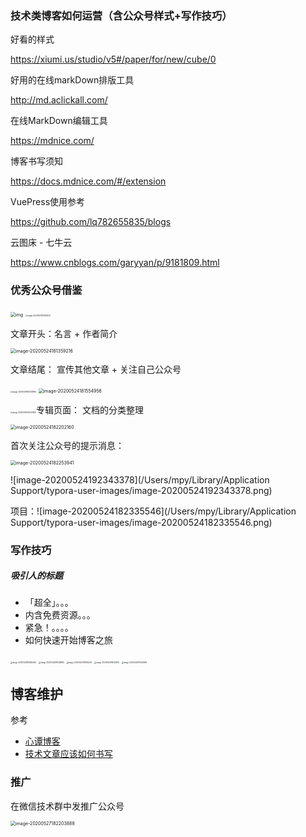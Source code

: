 ### 技术类博客如何运营（含公众号样式+写作技巧）

好看的样式

https://xiumi.us/studio/v5#/paper/for/new/cube/0

好用的在线markDown排版工具

http://md.aclickall.com/

在线MarkDown编辑工具

https://mdnice.com/

博客书写须知

https://docs.mdnice.com/#/extension

VuePress使用参考

https://github.com/lq782655835/blogs

云图床 - 七牛云

https://www.cnblogs.com/garyyan/p/9181809.html

### 优秀公众号借鉴



<img src="https://mmbiz.qpic.cn/mmbiz_jpg/zPkNS9m6iatL89jWea4mudMSvwxuotGka0D1ZhZz7KjbM2ja27xuyjfRibUcMUWniabCBsrEbcm8DvmbgN8tN0uxQ/640?wx_fmt=jpeg&amp;wxfrom=5&amp;wx_lazy=1&amp;wx_co=1" alt="img" style="zoom:50%;" />

<img src="/Users/mpy/Library/Application Support/typora-user-images/image-20200601114954130.png" alt="image-20200601114954130" style="zoom:20%;" />

文章开头：名言 + 作者简介

<img src="/Users/mpy/Library/Application Support/typora-user-images/image-20200524181359216.png" alt="image-20200524181359216" style="zoom:50%;" />

文章结尾： 宣传其他文章 + 关注自己公众号















<img src="/Users/mpy/Library/Application Support/typora-user-images/image-20200529182010996.png" alt="image-20200529182010996" style="zoom:20%;" />

<img src="/Users/mpy/Library/Application Support/typora-user-images/image-20200524181554956.png" alt="image-20200524181554956" style="zoom:50%;" />

<img src="/Users/mpy/Library/Application Support/typora-user-images/image-20200529145752800.png" alt="image-20200529145752800" style="zoom:20%;" />专辑页面： 文档的分类整理

<img src="/Users/mpy/Library/Application Support/typora-user-images/image-20200524182202160.png" alt="image-20200524182202160" style="zoom:50%;" />

首次关注公众号的提示消息：

<img src="/Users/mpy/Library/Application Support/typora-user-images/image-20200524182253941.png" alt="image-20200524182253941" style="zoom:50%;" />

![image-20200524192343378](/Users/mpy/Library/Application Support/typora-user-images/image-20200524192343378.png)

项目：![image-20200524182335546](/Users/mpy/Library/Application Support/typora-user-images/image-20200524182335546.png)



### 写作技巧

##### 吸引人的标题

- 「超全」。。。
- 内含免费资源。。。
- 紧急！。。。。
- 如何快速开始博客之旅



<img src="/Users/mpy/Library/Application Support/typora-user-images/image-20200524184825625.png" alt="image-20200524184825625" style="zoom:20%;" />

<img src="/Users/mpy/Library/Application Support/typora-user-images/image-20200524191038085.png" alt="image-20200524191038085" style="zoom:20%;" />

<img src="/Users/mpy/Library/Application Support/typora-user-images/image-20200524191329202.png" alt="image-20200524191329202" style="zoom:20%;" />

<img src="/Users/mpy/Library/Application Support/typora-user-images/image-20200524191451205.png" alt="image-20200524191451205" style="zoom:20%;" />

<img src="/Users/mpy/Library/Application Support/typora-user-images/image-20200525110552892.png" alt="image-20200525110552892" style="zoom:20%;" />

## 博客维护

参考

- [心谭博客](xin-tan.com)
- [技术文章应该如何书写 ](https://juejin.im/post/5ecbdff6e51d45783e17a7a1)

### 推广

在微信技术群中发推广公众号

<img src="/Users/mpy/Library/Application Support/typora-user-images/image-20200527182203888.png" alt="image-20200527182203888" style="zoom:50%;" />